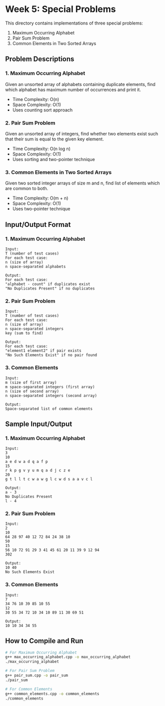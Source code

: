 # Week 5: Special Problems

This directory contains implementations of three special problems:
1. Maximum Occurring Alphabet
2. Pair Sum Problem
3. Common Elements in Two Sorted Arrays

## Problem Descriptions

### 1. Maximum Occurring Alphabet
Given an unsorted array of alphabets containing duplicate elements, find which alphabet has maximum number of occurrences and print it.
- Time Complexity: O(n)
- Space Complexity: O(1)
- Uses counting sort approach

### 2. Pair Sum Problem
Given an unsorted array of integers, find whether two elements exist such that their sum is equal to the given key element.
- Time Complexity: O(n log n)
- Space Complexity: O(1)
- Uses sorting and two-pointer technique

### 3. Common Elements in Two Sorted Arrays
Given two sorted integer arrays of size m and n, find list of elements which are common to both.
- Time Complexity: O(m + n)
- Space Complexity: O(1)
- Uses two-pointer technique

## Input/Output Format

### 1. Maximum Occurring Alphabet
```
Input:
T (number of test cases)
For each test case:
n (size of array)
n space-separated alphabets

Output:
For each test case:
"alphabet - count" if duplicates exist
"No Duplicates Present" if no duplicates
```

### 2. Pair Sum Problem
```
Input:
T (number of test cases)
For each test case:
n (size of array)
n space-separated integers
key (sum to find)

Output:
For each test case:
"element1 element2" if pair exists
"No Such Elements Exist" if no pair found
```

### 3. Common Elements
```
Input:
m (size of first array)
m space-separated integers (first array)
n (size of second array)
n space-separated integers (second array)

Output:
Space-separated list of common elements
```

## Sample Input/Output

### 1. Maximum Occurring Alphabet
```
Input:
3
10
a e d w a d q a f p
15
r k p g v y u m q a d j c z e
20
g t l l t c w a w g l c w d s a a v c l

Output:
a - 3
No Duplicates Present
l - 4
```

### 2. Pair Sum Problem
```
Input:
2
10
64 28 97 40 12 72 84 24 38 10
50
15
56 10 72 91 29 3 41 45 61 20 11 39 9 12 94
302

Output:
10 40
No Such Elements Exist
```

### 3. Common Elements
```
Input:
7
34 76 10 39 85 10 55
12
30 55 34 72 10 34 10 89 11 30 69 51

Output:
10 10 34 34 55
```

## How to Compile and Run

```bash
# For Maximum Occurring Alphabet
g++ max_occurring_alphabet.cpp -o max_occurring_alphabet
./max_occurring_alphabet

# For Pair Sum Problem
g++ pair_sum.cpp -o pair_sum
./pair_sum

# For Common Elements
g++ common_elements.cpp -o common_elements
./common_elements
``` 